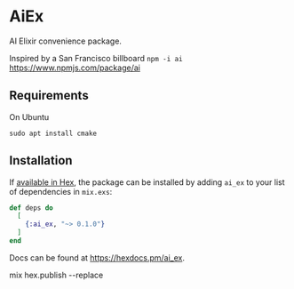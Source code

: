 # AiEx

AI Elixir convenience package. 

Inspired by a San Francisco billboard ```npm -i ai``` https://www.npmjs.com/package/ai

## Requirements

On Ubuntu

```sudo apt install cmake```

## Installation

If [available in Hex](https://hex.pm/docs/publish), the package can be installed
by adding `ai_ex` to your list of dependencies in `mix.exs`:

```elixir
def deps do
  [
    {:ai_ex, "~> 0.1.0"}
  ]
end
```

Docs can be found at <https://hexdocs.pm/ai_ex>.


mix hex.publish --replace